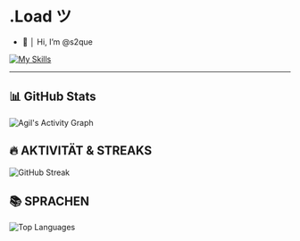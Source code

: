 # .Load ツ

- 👋 │ Hi, I’m @s2que

[![My Skills](https://skillicons.dev/icons?i=discord,python,html,css,js&perline=6)](https://skillicons.dev) 

---

## 📊 GitHub Stats

![Agil's Activity Graph](https://github-readme-activity-graph.vercel.app/graph?username=s2que&theme=react-dark&hide_border=true)


## 🔥 **AKTIVITÄT & STREAKS**  
![GitHub Streak](https://streak-stats.demolab.com/?user=s2que&theme=dark&hiden_border=true)

## 📚 **SPRACHEN**
![Top Languages](https://github-readme-stats.vercel.app/api/top-langs/?username=s2que&theme=dark&hide_border=true&include_all_commits=true&count_private=true&layout=compact)

<!---
s2que/s2que is a ✨ special ✨ repository because its `README.md` (this file) appears on your GitHub profile.
You can click the Preview link to take a look at your changes.
--->
